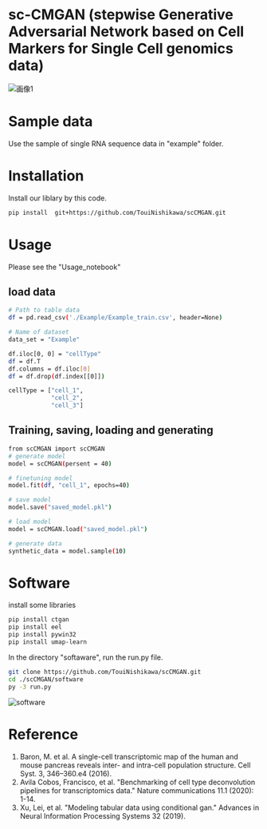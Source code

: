 # sc-CMGAN (stepwise Generative Adversarial Network based on Cell Markers for Single Cell genomics data)
![画像1](https://user-images.githubusercontent.com/40726615/233799014-9cb6d659-f40f-460d-b4ed-94743892efe8.png)


# Sample data
Use the sample of single RNA sequence data in "example" folder.

# Installation
Install our liblary by this code. 
 
```bash
pip install  git+https://github.com/TouiNishikawa/scCMGAN.git
```
 
# Usage
Please see the "Usage_notebook"
## load data
```bash
# Path to table data
df = pd.read_csv('./Example/Example_train.csv', header=None) 

# Name of dataset
data_set = "Example"

df.iloc[0, 0] = "cellType"
df = df.T
df.columns = df.iloc[0]
df = df.drop(df.index[[0]])

cellType = ["cell_1",
            "cell_2",
            "cell_3"]
```

## Training, saving, loading and generating
```bash
from scCMGAN import scCMGAN
# generate model
model = scCMGAN(persent = 40)

# finetuning model
model.fit(df, "cell_1", epochs=40)

# save model
model.save("saved_model.pkl")

# load model
model = scCMGAN.load("saved_model.pkl")

# generate data
synthetic_data = model.sample(10)
```

# Software
install some libraries
```bash
pip install ctgan
pip install eel
pip install pywin32
pip install umap-learn
```

In the directory "softaware", run the run.py file.
```bash
git clone https://github.com/TouiNishikawa/scCMGAN.git
cd ./scCMGAN/software
py -3 run.py
```
![software](https://user-images.githubusercontent.com/40726615/233834332-df4f017a-9314-46d7-a128-3de26ec4491d.png)


# Reference
1. Baron, M. et al. A single-cell transcriptomic map of the human and mouse pancreas reveals inter- and intra-cell population structure. Cell Syst. 3, 346–360.e4 (2016).
2. Avila Cobos, Francisco, et al. "Benchmarking of cell type deconvolution pipelines for transcriptomics data." Nature communications 11.1 (2020): 1-14.
3. Xu, Lei, et al. "Modeling tabular data using conditional gan." Advances in Neural Information Processing Systems 32 (2019).
